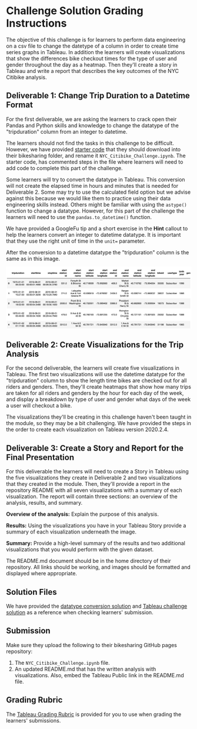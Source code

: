 # Challenge Solution Grading Instructions

The objective of this challenge is for learners to perform data engineering on a csv file to change the datetype of a column in order to create time series graphs in Tableau. In addition the learners will create visualizations that show the differences bike checkout times for the type of user and gender throughout the day as a heatmap. Then they'll create a story in Tableau and write a report that describes the key outcomes of the NYC Citibike analysis.

## Deliverable 1: Change Trip Duration to a Datetime Format

For the first deliverable, we are asking the learners to crack open their Pandas and Python skills and knowledge to change the datatype of the "tripduration" column from an integer to datetime. 

The learners should not find the tasks in this challenge to be difficult. However, we have provided [starter code](../Resources/NYC_CitiBike_Challenge_starter_code.ipynb) that they should download into their bikesharing folder, and rename it `NYC_Citibike_Challenge.ipynb`. The starter code, has commented steps in the file where learners will need to add code to complete this part of the challenge.

Some learners will try to convert the datatype in Tableau. This conversion will not create the elapsed time in hours and minutes that is needed for Deliverable 2. Some may try to use the calculated field option but we advise against this because we would like them to practice using their data engineering skills instead. Others might be familiar with using the `astype()` function to change a datatype. However, for this part of the challenge the learners will need to use the `pandas.to_datetime()` function. 

We have provided a GoogleFu tip and a short exercise in the **Hint** callout to help the learners convert an integer to datetime datatype. It is important that they use the right unit of time in the `unit=` parameter. 

After the conversion to a datetime datatype the "tripduration" column is the same as in this image.

![The conversion of the tripduration column to a datetime object.](../Resources/tripcolumn_datetime_datatype.png)

## Deliverable 2: Create Visualizations for the Trip Analysis

For the second deliverable, the learners will create five visualizations in Tableau. The first two visualizations will use the datetime datatype for the "tripduration" column to show the length time bikes are checked out for all riders and genders. Then, they'll create heatmaps that show how many trips are taken for all riders and genders by the hour for each day of the week, and display a breakdown by type of user and gender what days of the week a user will checkout a bike. 

The visualizations they'll be creating in this challenge haven't been taught in the module, so they may be a bit challenging. We have provided the steps in the order to create each visualization on Tableau version 2020.2.4.

## Deliverable 3: Create a Story and Report for the Final Presentation

For this deliverable the learners will need to create a Story in Tableau using the five visualizations they create in Deliverable 2 and two visualizations that they created in the module. Then, they'll provide a report in the repository README with all seven visualizations with a summary of each visualization. The report will contain three sections: an overview of the analysis, results, and summary.

**Overview of the analysis:** Explain the purpose of this analysis.

**Results:** Using the visualizations you have in your Tableau Story provide a summary of each visualization underneath the image. 

**Summary:**  Provide a high-level summary of the results and two additional visualizations that you would perform with the given dataset.

The README.md document should be in the home directory of their repository. All links should be working, and images should be formatted and displayed where appropriate.

## Solution Files

We have provided the [datatype conversion solution](../Challenge_Solution/NYC_CitiBike_Challenge.ipynb) and [Tableau challenge solution](../Challenge_Solution/NYC_Citibike_Challenge.twb) as a reference when checking learners' submission. 

## Submission

Make sure they upload the following to their bikesharing GitHub pages repository:

1. The `NYC_Citibike_Challenge.ipynb` file.
2. An updated README.md that has the written analysis with visualizations. Also, embed the Tableau Public link in the README.md file.

## Grading Rubric

The [Tableau Grading Rubric](../Resources/Tableau_Grading_Rubric.pdf) is provided for you to use when grading the learners' submissions.
